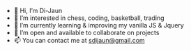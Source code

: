 - 👋 Hi, I’m Di-Jaun
- 👀 I’m interested in chess, coding, basketball, trading
- 🌱 I’m currently learning & improving my vanilla JS & Jquery
- 💞️ I’m open and available to collaborate on projects
- 📫 You can contact me at sdijaun@gmail.com

<!---
Dj2k22/Dj2k22 is a ✨ special ✨ repository because its `README.md` (this file) appears on your GitHub profile.
You can click the Preview link to take a look at your changes.
--->
